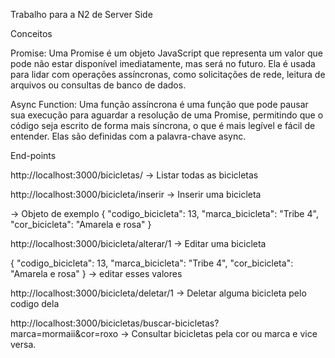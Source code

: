 Trabalho para a N2 de Server Side 

Conceitos

Promise: Uma Promise é um objeto JavaScript que representa um valor que pode não estar disponível imediatamente, mas será no futuro. Ela é usada para lidar com operações assíncronas, como solicitações de rede, leitura de arquivos ou consultas de banco de dados.

Async Function: Uma função assíncrona é uma função que pode pausar sua execução para aguardar a resolução de uma Promise, permitindo que o código seja escrito de forma mais síncrona, o que é mais legível e fácil de entender. Elas são definidas com a palavra-chave async.

End-points

http://localhost:3000/bicicletas/ -> Listar todas as bicicletas

http://localhost:3000/bicicleta/inserir -> Inserir uma bicicleta

-> Objeto de exemplo
{
    "codigo_bicicleta": 13,
    "marca_bicicleta": "Tribe 4",
    "cor_bicicleta": "Amarela e rosa"
}

http://localhost:3000/bicicleta/alterar/1 -> Editar uma bicicleta

{
    "codigo_bicicleta": 13,
    "marca_bicicleta": "Tribe 4",
    "cor_bicicleta": "Amarela e rosa"
} -> editar esses valores

http://localhost:3000/bicicleta/deletar/1 -> Deletar alguma bicicleta pelo codigo dela

http://localhost:3000/bicicletas/buscar-bicicletas?marca=mormaii&cor=roxo -> Consultar bicicletas pela cor ou marca e vice versa.